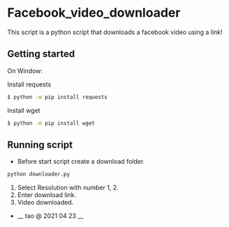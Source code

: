 # Facebook_video_downloader

This script is a python script that downloads a facebook video using a link!

## Getting started
On Window:
 
Install requests

```bash
$ python -m pip install requests
``` 
Install wget

```bash
$ python -m pip install wget
``` 
## Running script
 * Before start script create a download folder.

```bash
python downloader.py
``` 


 1. Select Resolution with number 1, 2.
 2. Enter download link.
 3. Video downloaded.
 
 * __ tao @ 2021 04 23 __
